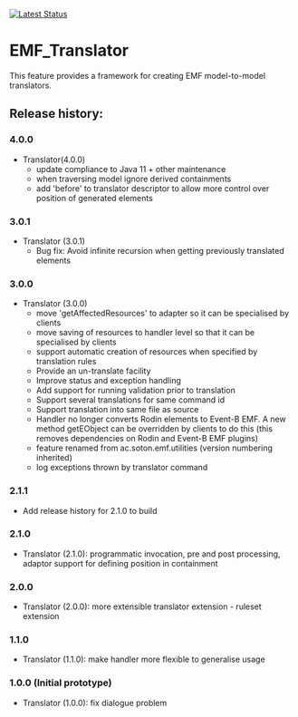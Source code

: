 [![Latest Status](https://github.com/eventB-Soton/EMF_Translator/actions/workflows/codeql-analysis.yml/badge.svg?branch=main)](https://github.com/eventB-Soton/EMF_Translator/actions/workflows/codeql-analysis.yml/badge.svg)

# EMF_Translator
This feature provides a framework for creating EMF model-to-model translators.

Release history:
------------------------------------------------------------------------------
### 4.0.0 ###
- Translator(4.0.0)
  + update compliance to Java 11 + other maintenance
  + when traversing model ignore derived containments
  + add 'before' to translator descriptor to allow more control over position of generated elements
### 3.0.1 ###
- Translator (3.0.1)
  + Bug fix: Avoid infinite recursion when getting previously translated elements
### 3.0.0 ###
- Translator (3.0.0)
  + move 'getAffectedResources' to adapter so it can be specialised by clients
  + move saving of resources to handler level so that it can be specialised by clients
  + support automatic creation of resources when specified by translation rules
  + Provide an un-translate facility
  + Improve status and exception handling
  + Add support for running validation prior to translation
  + Support several translations for same command id
  + Support translation into same file as source
  + Handler no longer converts Rodin elements to Event-B EMF. A new method getEObject can be overridden by clients to do this
        (this removes dependencies on Rodin and Event-B EMF plugins)
  + feature renamed from ac.soton.emf.utilities (version numbering inherited)
  + log exceptions thrown by translator command
### 2.1.1 ### 
- Add release history for 2.1.0 to build
### 2.1.0 ### 
- Translator (2.1.0): programmatic invocation, pre and post processing, adaptor support for defining position in containment
### 2.0.0 ### 
- Translator (2.0.0): more extensible translator extension - ruleset extension
### 1.1.0 ### 
- Translator (1.1.0): make handler more flexible to generalise usage
### 1.0.0 (Initial prototype) ### 
- Translator (1.0.0): fix dialogue problem
